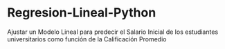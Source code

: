 # Regresion-Lineal-Python
Ajustar un Modelo Lineal para predecir el Salario Inicial de los estudiantes universitarios como función de la Calificación Promedio
